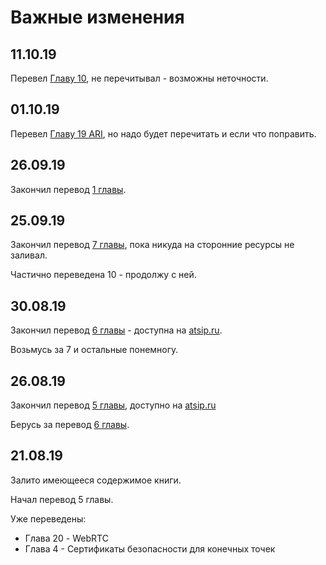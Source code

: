 # Важные изменения

## 11.10.19

Перевел [Главу 10](glava-10.md), не перечитывал - возможны неточности.

## 01.10.19

Перевел [Главу 19 ARI](glava-19.md), но надо будет перечитать и если что поправить.

## 26.09.19

Закончил перевод [1 главы](glava-01.md).

## 25.09.19

Закончил перевод [7 главы](glava-07.md), пока никуда на сторонние ресурсы не заливал.

Частично переведена 10 - продолжу с ней.

## 30.08.19

Закончил перевод [6 главы](glava-06.md) - доступна на [atsip.ru](http://atsip.ru/pomoshch/kniga-asterisk-4-redaktsiya/354-glava-6-osnovy-dialplana).

Возьмусь за 7 и остальные понемногу.

## 26.08.19

Закончил перевод [5 главы](glava-05.md), доступно на [atsip.ru](http://atsip.ru/pomoshch/kniga-asterisk-4-redaktsiya/353-glava-5-konfiguratsiya-polzovatelskikh-ustrojstv)

Берусь за перевод [6 главы](glava-06.md).

## 21.08.19

Залито имеющееся содержимое книги.

Начал перевод 5 главы.

Уже переведены:

* Глава 20 - WebRTC
* Глава 4 - Сертификаты безопасности для конечных точек





